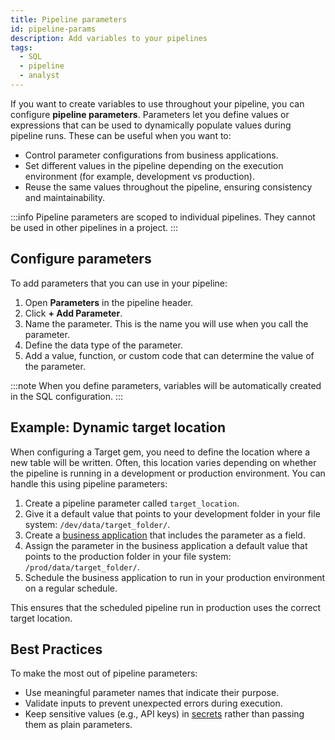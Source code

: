 ```yaml
---
title: Pipeline parameters
id: pipeline-params
description: Add variables to your pipelines
tags:
  - SQL
  - pipeline
  - analyst
---
```


If you want to create variables to use throughout your pipeline, you can configure **pipeline parameters**. Parameters let you define values or expressions that can be used to dynamically populate values during pipeline runs. These can be useful when you want to:

- Control parameter configurations from business applications.
- Set different values in the pipeline depending on the execution environment (for example, development vs production).
- Reuse the same values throughout the pipeline, ensuring consistency and maintainability.

:::info
Pipeline parameters are scoped to individual pipelines. They cannot be used in other pipelines in a project.
:::

## Configure parameters

To add parameters that you can use in your pipeline:

1. Open **Parameters** in the pipeline header.
1. Click **+ Add Parameter**.
1. Name the parameter. This is the name you will use when you call the parameter.
1. Define the data type of the parameter.
1. Add a value, function, or custom code that can determine the value of the parameter.

:::note
When you define parameters, variables will be automatically created in the SQL configuration.
:::

## Example: Dynamic target location

When configuring a Target gem, you need to define the location where a new table will be written. Often, this location varies depending on whether the pipeline is running in a development or production environment. You can handle this using pipeline parameters:

1. Create a pipeline parameter called `target_location`.
1. Give it a default value that points to your development folder in your file system: `/dev/data/target_folder/`.
1. Create a [business application](docs/analysts/business-apps/business-apps.md) that includes the parameter as a field.
1. Assign the parameter in the business application a default value that points to the production folder in your file system: `/prod/data/target_folder/`.
1. Schedule the business application to run in your production environment on a regular schedule.

This ensures that the scheduled pipeline run in production uses the correct target location.

## Best Practices

To make the most out of pipeline parameters:

- Use meaningful parameter names that indicate their purpose.
- Validate inputs to prevent unexpected errors during execution.
- Keep sensitive values (e.g., API keys) in [secrets](docs/administration/secrets/secrets.md) rather than passing them as plain parameters.
